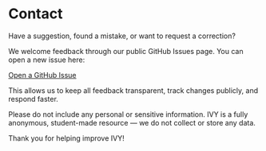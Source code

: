# Contact

Have a suggestion, found a mistake, or want to request a correction?

We welcome feedback through our public GitHub Issues page. You can open a new issue here:

[Open a GitHub Issue](https://github.com/NagusameCS/IVY/issues/new?title=Feedback%20on%20IVY%20site)

This allows us to keep all feedback transparent, track changes publicly, and respond faster.

Please do not include any personal or sensitive information. IVY is a fully anonymous, student-made resource — we do not collect or store any data.

Thank you for helping improve IVY!
